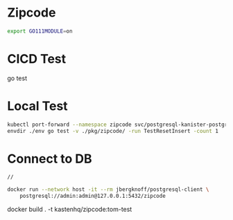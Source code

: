 # Zipcode

```bash
export GO111MODULE=on
```

# CICD Test
go test

# Local Test

```bash
kubectl port-forward --namespace zipcode svc/postgresql-kanister-postgresql 5432:5432
envdir ./env go test -v ./pkg/zipcode/ -run TestResetInsert -count 1
```


# Connect to DB

```bash
//

docker run --network host -it --rm jbergknoff/postgresql-client \
    postgresql://admin:admin@127.0.0.1:5432/zipcode
```


docker build . -t kastenhq/zipcode:tom-test


